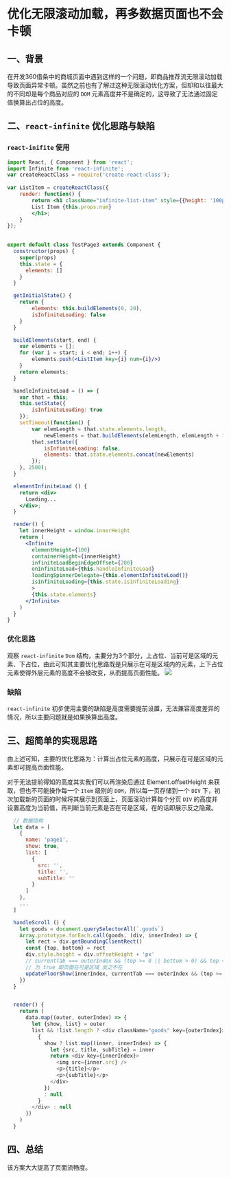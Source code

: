 <!--
 * @Description: 
 * @Version: 2.0
 * @Autor: zhaojunyun-jk
 * @Date: 2020-09-27 15:58:45
 * @LastEditors: zhaojunyun-jk
 * @LastEditTime: 2020-09-27 17:13:18
-->
# 优化无限滚动加载，再多数据页面也不会卡顿

## 一、背景
在开发360借条中的商城页面中遇到这样的一个问题，即商品推荐流无限滚动加载导致页面异常卡顿。虽然之前也有了解过这种无限滚动优化方案，但却和以往最大的不同却是每个商品对应的 `DOM` 元素高度并不是确定的，这导致了无法通过固定值换算出占位的高度。

## 二、`react-infinite` 优化思路与缺陷

### `react-inifite` 使用
```jsx
import React, { Component } from 'react';
import Infinite from 'react-infinite';
var createReactClass = require('create-react-class');
 
var ListItem = createReactClass({
    render: function() {
        return <h1 className="infinite-list-item" style={{height: '100px'}}>
        List Item {this.props.num}
        </h1>;
    }
});
 

export default class TestPage3 extends Component {
  constructor(props) {
    super(props)
    this.state = {
      elements: []
    }
  }

  getInitialState() {
    return {
        elements: this.buildElements(0, 20),
        isInfiniteLoading: false
    }
  }

  buildElements(start, end) {
    var elements = [];
    for (var i = start; i < end; i++) {
        elements.push(<ListItem key={i} num={i}/>)
    }
    return elements;
  }

  handleInfiniteLoad = () => {
    var that = this;
    this.setState({
        isInfiniteLoading: true
    });
    setTimeout(function() {
        var elemLength = that.state.elements.length,
            newElements = that.buildElements(elemLength, elemLength + 1000);
        that.setState({
            isInfiniteLoading: false,
            elements: that.state.elements.concat(newElements)
        });
    }, 2500);
  }

  elementInfiniteLoad () {
    return <div>
      Loading...
    </div>;
  }

  render() {
    let innerHeight = window.innerHeight
    return (
      <Infinite 
        elementHeight={100}
        containerHeight={innerHeight}
        infiniteLoadBeginEdgeOffset={200}
        onInfiniteLoad={this.handleInfiniteLoad}
        loadingSpinnerDelegate={this.elementInfiniteLoad()}
        isInfiniteLoading={this.state.isInfiniteLoading}
        >
        {this.state.elements}
      </Infinite>
    )
  }
}
```

### 优化思路
观察 `react-infinite` `Dom` 结构，主要分为3个部分，上占位、当前可是区域的元素、下占位，由此可知其主要优化思路既是只展示在可是区域内的元素，上下占位元素使得外层元素的高度不会被改变，从而提高页面性能。
![](/Jerome-Blog/vue-page5-1.png)

### 缺陷
`react-infinite` 初步使用主要的缺陷是高度需要提前设置，无法兼容高度差异的情况，所以主要问题就是如果换算出高度。

## 三、超简单的实现思路
由上述可知，主要的优化思路为：计算出占位元素的高度，只展示在可是区域的元素即可提高页面性能。

对于无法提前得知的高度其实我们可以再渲染后通过 Element.offsetHeight 来获取，但也不可能操作每一个 `Item` 级别的 `DOM`，所以每一页存储到一个 `DIV` 下，初次加载新的页面的时候将其展示到页面上，页面滚动计算每个分页 `DIV` 的高度并设置高度为当前值，再判断当前元素是否在可是区域，在的话即展示反之隐藏。
```js
  // 数据结构
  let data = [
    {
      name: 'page1',
      show: true,
      list: [
        {
          src: '',
          title: '',
          subTitle: ''
        }
      ]
    },
    ...
  ]

  handleScroll () {
    let goods = document.querySelectorAll(`.goods`)
    Array.prototype.forEach.call(goods, (div, innerIndex) => {
      let rect = div.getBoundingClientRect()
      const {top, bottom} = rect
      div.style.height = div.offsetHeight + 'px'
      // currentTab === outerIndex && (top >= 0 || bottom > 0) && top <= innerHeight
      // 为 true 即页面在可是区域 反之不在
      updateFloorShow(innerIndex, currentTab === outerIndex && (top >= 0 || bottom > 0) && top <= innerHeight)
    })
  }


  render() {
    return (
      data.map((outer, outerIndex) => {
        let {show, list} = outer
        list && !list.length ? <div className="goods" key={outerIndex}>
          {
            show ? list.map((inner, innerIndex) => {
              let {src, title, subTitle} = inner
              return <div key={innerIndex}>
                <img src={inner.src} />
                <p>{title}</p>
                <p>{subTitle}</p>
              </div>
            })
            : null
          }
        </div> : null
      })
    )
  }
```

## 四、总结
该方案大大提高了页面流畅度。